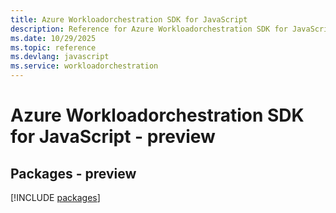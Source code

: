 ```yaml
---
title: Azure Workloadorchestration SDK for JavaScript
description: Reference for Azure Workloadorchestration SDK for JavaScript
ms.date: 10/29/2025
ms.topic: reference
ms.devlang: javascript
ms.service: workloadorchestration
---
```

# Azure Workloadorchestration SDK for JavaScript - preview
## Packages - preview
[!INCLUDE [packages](workloadorchestration-index.md)]